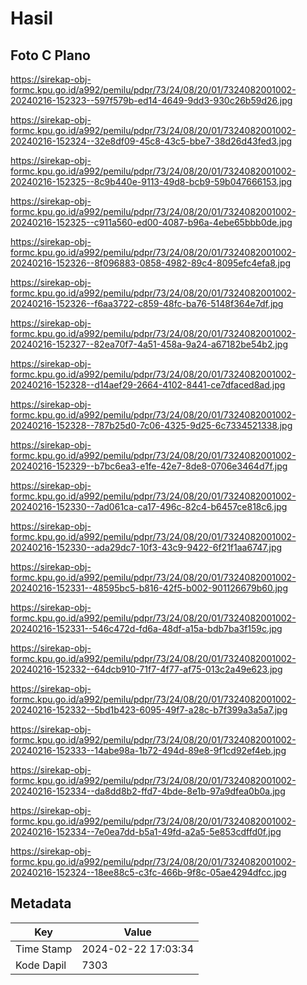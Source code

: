 # Hasil

## Foto C Plano

https://sirekap-obj-formc.kpu.go.id/a992/pemilu/pdpr/73/24/08/20/01/7324082001002-20240216-152323--597f579b-ed14-4649-9dd3-930c26b59d26.jpg

https://sirekap-obj-formc.kpu.go.id/a992/pemilu/pdpr/73/24/08/20/01/7324082001002-20240216-152324--32e8df09-45c8-43c5-bbe7-38d26d43fed3.jpg

https://sirekap-obj-formc.kpu.go.id/a992/pemilu/pdpr/73/24/08/20/01/7324082001002-20240216-152325--8c9b440e-9113-49d8-bcb9-59b047666153.jpg

https://sirekap-obj-formc.kpu.go.id/a992/pemilu/pdpr/73/24/08/20/01/7324082001002-20240216-152325--c911a560-ed00-4087-b96a-4ebe65bbb0de.jpg

https://sirekap-obj-formc.kpu.go.id/a992/pemilu/pdpr/73/24/08/20/01/7324082001002-20240216-152326--8f096883-0858-4982-89c4-8095efc4efa8.jpg

https://sirekap-obj-formc.kpu.go.id/a992/pemilu/pdpr/73/24/08/20/01/7324082001002-20240216-152326--f6aa3722-c859-48fc-ba76-5148f364e7df.jpg

https://sirekap-obj-formc.kpu.go.id/a992/pemilu/pdpr/73/24/08/20/01/7324082001002-20240216-152327--82ea70f7-4a51-458a-9a24-a67182be54b2.jpg

https://sirekap-obj-formc.kpu.go.id/a992/pemilu/pdpr/73/24/08/20/01/7324082001002-20240216-152328--d14aef29-2664-4102-8441-ce7dfaced8ad.jpg

https://sirekap-obj-formc.kpu.go.id/a992/pemilu/pdpr/73/24/08/20/01/7324082001002-20240216-152328--787b25d0-7c06-4325-9d25-6c7334521338.jpg

https://sirekap-obj-formc.kpu.go.id/a992/pemilu/pdpr/73/24/08/20/01/7324082001002-20240216-152329--b7bc6ea3-e1fe-42e7-8de8-0706e3464d7f.jpg

https://sirekap-obj-formc.kpu.go.id/a992/pemilu/pdpr/73/24/08/20/01/7324082001002-20240216-152330--7ad061ca-ca17-496c-82c4-b6457ce818c6.jpg

https://sirekap-obj-formc.kpu.go.id/a992/pemilu/pdpr/73/24/08/20/01/7324082001002-20240216-152330--ada29dc7-10f3-43c9-9422-6f21f1aa6747.jpg

https://sirekap-obj-formc.kpu.go.id/a992/pemilu/pdpr/73/24/08/20/01/7324082001002-20240216-152331--48595bc5-b816-42f5-b002-901126679b60.jpg

https://sirekap-obj-formc.kpu.go.id/a992/pemilu/pdpr/73/24/08/20/01/7324082001002-20240216-152331--546c472d-fd6a-48df-a15a-bdb7ba3f159c.jpg

https://sirekap-obj-formc.kpu.go.id/a992/pemilu/pdpr/73/24/08/20/01/7324082001002-20240216-152332--64dcb910-71f7-4f77-af75-013c2a49e623.jpg

https://sirekap-obj-formc.kpu.go.id/a992/pemilu/pdpr/73/24/08/20/01/7324082001002-20240216-152332--5bd1b423-6095-49f7-a28c-b7f399a3a5a7.jpg

https://sirekap-obj-formc.kpu.go.id/a992/pemilu/pdpr/73/24/08/20/01/7324082001002-20240216-152333--14abe98a-1b72-494d-89e8-9f1cd92ef4eb.jpg

https://sirekap-obj-formc.kpu.go.id/a992/pemilu/pdpr/73/24/08/20/01/7324082001002-20240216-152334--da8dd8b2-ffd7-4bde-8e1b-97a9dfea0b0a.jpg

https://sirekap-obj-formc.kpu.go.id/a992/pemilu/pdpr/73/24/08/20/01/7324082001002-20240216-152334--7e0ea7dd-b5a1-49fd-a2a5-5e853cdffd0f.jpg

https://sirekap-obj-formc.kpu.go.id/a992/pemilu/pdpr/73/24/08/20/01/7324082001002-20240216-152324--18ee88c5-c3fc-466b-9f8c-05ae4294dfcc.jpg


## Metadata

| Key        | Value               |
| ---------- | ------------------- |
| Time Stamp | 2024-02-22 17:03:34 |
| Kode Dapil | 7303                |



